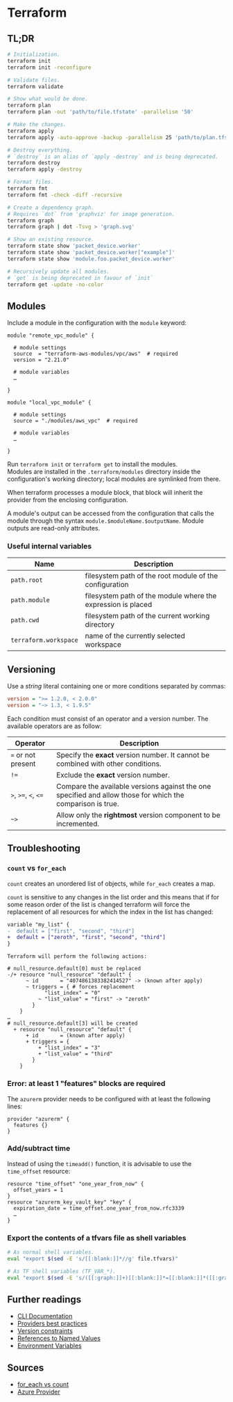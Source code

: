 # Terraform

## TL;DR

```sh
# Initialization.
terraform init
terraform init -reconfigure

# Validate files.
terraform validate

# Show what would be done.
terraform plan
terraform plan -out 'path/to/file.tfstate' -parallelism '50'

# Make the changes.
terraform apply
terraform apply -auto-approve -backup -parallelism 25 'path/to/plan.tfstate'

# Destroy everything.
# `destroy` is an alias of `apply -destroy` and is being deprecated.
terraform destroy
terraform apply -destroy

# Format files.
terraform fmt
terraform fmt -check -diff -recursive

# Create a dependency graph.
# Requires `dot` from 'graphviz' for image generation.
terraform graph
terraform graph | dot -Tsvg > 'graph.svg'

# Show an existing resource.
terraform state show 'packet_device.worker'
terraform state show 'packet_device.worker["example"]'
terraform state show 'module.foo.packet_device.worker'

# Recursively update all modules.
# `get` is being deprecated in favour of `init`
terraform get -update -no-color
```

## Modules

Include a module in the configuration with the `module` keyword:

```hcl
module "remote_vpc_module" {

  # module settings
  source  = "terraform-aws-modules/vpc/aws"  # required
  version = "2.21.0"

  # module variables
  …

}

module "local_vpc_module" {

  # module settings
  source = "./modules/aws_vpc"  # required

  # module variables
  …

}
```

Run `terraform init` or `terraform get` to install the modules.  
Modules are installed in the `.terraform/modules` directory inside the configuration's working directory; local modules are symlinked from there.

When terraform processes a module block, that block will inherit the provider from the enclosing configuration.

A module's output can be accessed from the configuration that calls the module through the syntax `module.$moduleName.$outputName`. Module outputs are read-only attributes.

### Useful internal variables

Name                  | Description
--------------------- | -----------
`path.root`           | filesystem path of the root module of the configuration
`path.module`         | filesystem path of the module where the expression is placed
`path.cwd`            | filesystem path of the current working directory
`terraform.workspace` | name of the currently selected workspace

## Versioning

Use a _string_ literal containing one or more conditions separated by commas:

```ini
version = ">= 1.2.0, < 2.0.0"
version = "~> 1.3, < 1.9.5"
```

Each condition must consist of an operator and a version number. The available operators are as follow:

Operator             | Description
-------------------- | -----------
`=` or not present   | Specify the **exact** version number. It cannot be combined with other conditions.
`!=`                 | Exclude the **exact** version number.
`>`, `>=`, `<`, `<=` | Compare the available versions against the one specified and allow those for which the comparison is true.
`~>`                 | Allow only the **rightmost** version component to be incremented.

## Troubleshooting

### `count` vs `for_each`

`count` creates an unordered list of objects, while `for_each` creates a map.

`count` is sensitive to any changes in the list order and this means that if for some reason order of the list is changed terraform will force the replacement of all resources for which the index in the list has changed:

```diff
variable "my_list" {
-  default = ["first", "second", "third"]
+  default = ["zeroth", "first", "second", "third"]
}
```

```text
Terraform will perform the following actions:

# null_resource.default[0] must be replaced
-/+ resource "null_resource" "default" {
      ~ id       = "4074861383382414527" -> (known after apply)
      ~ triggers = { # forces replacement
            "list_index" = "0"
          ~ "list_value" = "first" -> "zeroth"
        }
    }
…
# null_resource.default[3] will be created
  + resource "null_resource" "default" {
      + id       = (known after apply)
      + triggers = {
          + "list_index" = "3"
          + "list_value" = "third"
        }
    }
```

### Error: at least 1 "features" blocks are required

The `azurerm` provider needs to be configured with at least the following lines:

```hcl
provider "azurerm" {
  features {}
}
```

### Add/subtract time

Instead of using the `timeadd()` function, it is advisable to use the `time_offset` resource:

```hcl
resource "time_offset" "one_year_from_now" {
  offset_years = 1
}
resource "azurerm_key_vault_key" "key" {
  expiration_date = time_offset.one_year_from_now.rfc3339
  …
}
```

### Export the contents of a tfvars file as shell variables

```sh
# As normal shell variables.
eval "export $(sed -E 's/[[:blank:]]*//g' file.tfvars)"

# As TF shell variables (TF_VAR_*).
eval "export $(sed -E 's/([[:graph:]]+)[[:blank:]]*=[[:blank:]]*([[:graph:]]+)/TF_VAR_\1=\2/' file.tfvars)"
```

## Further readings

- [CLI Documentation]
- [Providers best practices]
- [Version constraints]
- [References to Named Values]
- [Environment Variables]

[cli documentation]: https://www.terraform.io/docs/cli/
[environment variables]: https://www.terraform.io/cli/config/environment-variables
[providers best practices]: https://www.terraform.io/language/providers/requirements#best-practices-for-provider-versions
[references to named values]: https://www.terraform.io/language/expressions/references
[version constraints]: https://www.terraform.io/language/expressions/version-constraints

## Sources

- [for_each vs count]
- [Azure Provider]

[for_each vs count]: https://medium.com/@business_99069/terraform-count-vs-for-each-b7ada2c0b186
[azure provider]: https://registry.terraform.io/providers/hashicorp/azurerm/latest/docs
